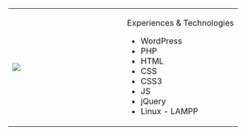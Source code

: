 <table style="width:100%">
<tbody>
<tr>
<td style="width:50%">

![](https://user-images.githubusercontent.com/1686324/92333706-46ae3400-f090-11ea-9288-cd46bf546f57.gif)

</td>

<td style="width:50%">

Experiences & Technologies
- WordPress
- PHP
- HTML
- CSS
- CSS3
- JS
- jQuery
- Linux - LAMPP
</td>

</tr>
</tbody>
</table>
